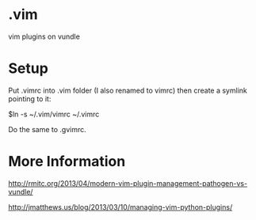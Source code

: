 .vim
====

vim plugins on vundle

# Setup

Put .vimrc into .vim folder (I also renamed to vimrc) then create a symlink pointing to it:

$ln -s ~/.vim/vimrc ~/.vimrc

Do the same to .gvimrc.


# More Information

http://rmitc.org/2013/04/modern-vim-plugin-management-pathogen-vs-vundle/

http://jmatthews.us/blog/2013/03/10/managing-vim-python-plugins/
